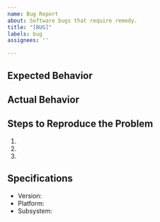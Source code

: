 ```yaml
---
name: Bug Report
about: Software bugs that require remedy.
title: "[BUG]"
labels: bug
assignees: ''

---
```


## Expected Behavior


## Actual Behavior


## Steps to Reproduce the Problem

  1.
  1.
  1.

## Specifications

  - Version:
  - Platform:
  - Subsystem:

<!--
issue_labeler_regex_version=1
label_tags= #bug
--!>

